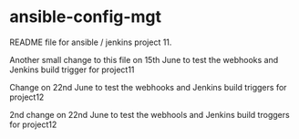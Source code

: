 # ansible-config-mgt
README file for ansible / jenkins project 11.

Another small change to this file on 15th June to test the webhooks and Jenkins build trigger for project11

Change on 22nd June to test the webhooks and Jenkins build triggers for project12

2nd change on 22nd June to test the webhools and Jenkins build troggers for project12
